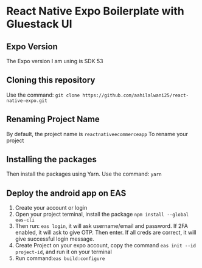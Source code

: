 # React Native Expo Boilerplate with Gluestack UI

## Expo Version
The Expo version I am using is SDK 53

## Cloning this repository
Use the command:
```git clone https://github.com/aahilalwani25/react-native-expo.git```

## Renaming Project Name
By default, the project name is ```reactnativeecommerceapp```
To rename your project

## Installing the packages
Then install the packages using Yarn. Use the command:
```yarn```

## Deploy the android app on EAS

1. Create your account or login
2. Open your project terminal, install the package ```npm install --global eas-cli```
3. Then run: ```eas login```, it will ask username/email and password. If 2FA enabled, it will ask to give OTP. Then enter. If all creds are correct, it will give successful login message.
4. Create Project on your expo account, copy the command ```eas init --id project-id```, and run it on your terminal
5. Run command:```eas build:configure```


